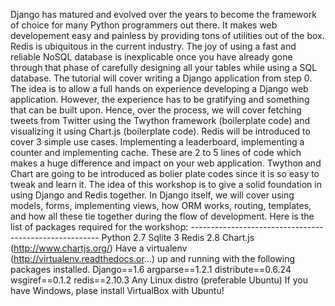 Django has matured and evolved over the years to become the framework of choice
for many Python programmers out there. It makes web developement easy and
painless by providing tons of utilities out of the box. Redis is ubiquitous in
the current industry. The joy of using a fast and reliable NoSQL database is
inexplicable once you have already gone through that phase of carefully
designing all your tables while using a SQL database. The tutorial will cover
writing a Django application from step 0. The idea is to allow a full hands on
experience developing a Django web application. However, the experience has to
be gratifying and something that can be built upon. Hence, over the process, we
will cover fetching tweets from Twitter using the Twython framework
(boilerplate code) and visualizing it using Chart.js (boilerplate code). Redis
will be introduced to cover 3 simple use cases. Implementing a leaderboard,
implementing a counter and implementing cache. These are 2 to 5 lines of code
which makes a huge difference and impact on your web application. Twython and
Chart are going to be introduced as bolier plate codes since it is so easy to
tweak and learn it. The idea of this workshop is to give a solid foundation in
using Django and Redis together. In Django itself, we will cover using models,
forms, implementing views, how ORM works, routing, templates, and how all these
tie together during the flow of development. Here is the list of packages
required for the workshop:
------------------------------------------------------- Python 2.7 Sqlite 3
Redis 2.8 Chart.js (http://www.chartjs.org/) Have a virtualenv
(http://virtualenv.readthedocs.or...) up and running with the following
packages installed. Django==1.6 argparse==1.2.1 distribute==0.6.24
wsgiref==0.1.2 redis==2.10.3 Any Linux distro (preferable Ubuntu) If you have
Windows, plase install VirtualBox with Ubuntu!
